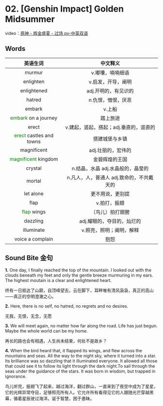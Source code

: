 # 02. [Genshin Impact] Golden Midsummer

video：[原神 - 辉金盛夏 - 过场 pv-中英双语](https://www.bilibili.com/video/BV1L94y1X76Q?spm_id_from=333.999.0.0&vd_source=489ffc649530594b28a5b31b125daf69)

## Words

|英语生词 | 中文释义 |
|:--: | :--:|
|murmur|v.嘟囔，喃喃细语 |
|enlighten|v.启发，开导，阐明 |
|enlightened|adj.开明的，有见识的 |
|hatred|n.仇恨，憎恨，厌恶 |
|embark|v.上船 |
|<text style="color:green;">embark</text> on a journey|踏上旅途 |
|erect|v.建起，竖起，搭起；adj.垂直的，竖直的 |
|<text style="color:green;">erect</text> castles and towns|搭建城堡与乡镇 |
|magnificent|adj.壮丽的，宏伟的 |
|<text style="color:green;">magnificent</text> kingdom|金碧辉煌的王国 |
|crystal|n.结晶，水晶 adj.水晶般的，晶莹的 |
|mortal|n.凡人，人，普通人  adj.致命的，不共戴天的 |
|let alone|更不用说，更别提 |
|flap|v.拍打，振翅 |
|<text style="color:green;">flap</text> wings|（鸟儿）拍打翅膀 |
|dazzling|adj.耀眼的，夺目的，灿烂的 |
|illuminate|v.照亮，照明；阐明，解释 |
|voice a complain|抱怨|



## Sound Bite 金句

**1.** One day, I finally reached the top of the mountain. I looked out with the clouds beneath my feet and only the gentle breeze murmuring in my ears. The highest moutain is a clear and enlightened heart.

终有一日抵达了山巅，自顶峰望去，云在脚下，耳畔唯有清风袅袅，真正的高山——真正的空明澄澈之心。

**2.** Here, there is no self, no hatred, no regrets and no desires.

无我，无恨，无念，无愿

**3.** We will meet again, no matter how far along the road. Life has just begun. Maybe the whole world can be my home.

再长的路也会有相遇，人生尚未结束，何处不是故乡？

**4.** When the bird heard that, it flapped its wings, and flew across the mountains and seas. All the way to the night sky, where it turned into a star. Its brilliance was so dazzling that it illuminated everyone. It allowed all those that could see it to follow its light through the dark night.To sail through the seas under the guidance of the stars. It was born in wisdom, but trapped in ignorance.

鸟儿听完，振翅飞了起来，越过海洋，翻过群山，一直来到了夜空中成为了星星，它的光辉异常夺目，足够照亮所有人。它允许所有看得见它的人跟随光芒穿越黑幕，循着星辰驶过海洋。诞于智慧，困于愚昧。
